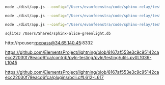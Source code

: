 

```sh

node ./dist/app.js --config="/Users/evanfeenstra/code/sphinx-relay/testing/greenlight/alice.json" --db="/Users/evanfeenstra/code/sphinx-relay/testing/greenlight/alice-db.json"

node ./dist/app.js --config="/Users/evanfeenstra/code/sphinx-relay/testing/greenlight/bob.json" --db="/Users/evanfeenstra/code/sphinx-relay/testing/greenlight/bob-db.json"

node ./dist/app.js --config="/Users/evanfeenstra/code/sphinx-relay/testing/greenlight/charlie.json" --db="/Users/evanfeenstra/code/sphinx-relay/testing/greenlight/charlie-db.json"

sqlite3 /Users/Shared/sphinx-alice-greenlight.db

```



http://rpcuser:rpcpass@34.65.140.45:8332

https://github.com/ElementsProject/lightning/blob/8167af553e3c9c95142caecc22030f78eacd6fca/contrib/pyln-testing/pyln/testing/utils.py#L1036-L1045

https://github.com/ElementsProject/lightning/blob/8167af553e3c9c95142caecc22030f78eacd6fca/plugins/bcli.c#L612-L617


